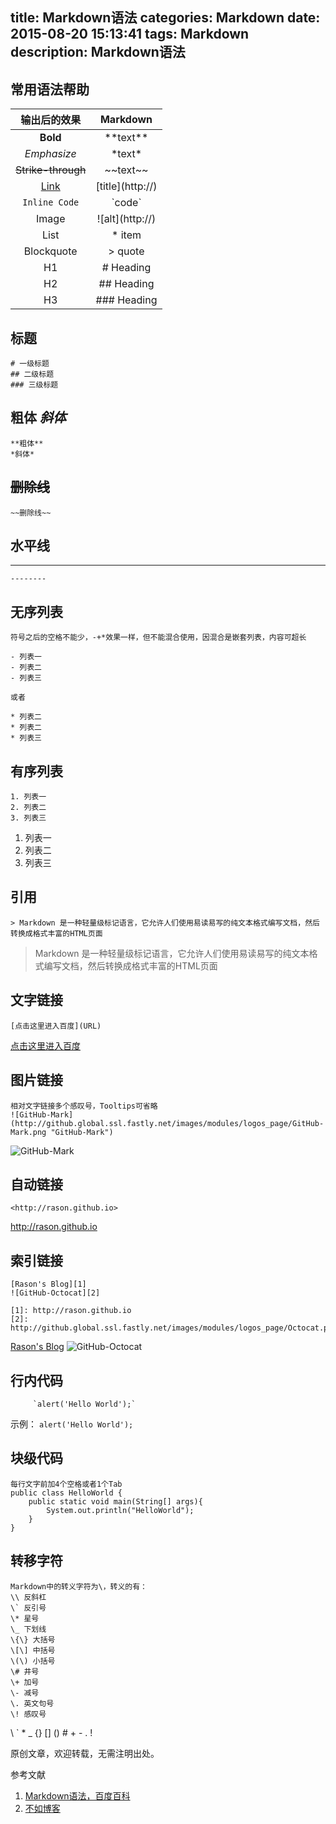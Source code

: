 title: Markdown语法
categories: Markdown
date: 2015-08-20 15:13:41
tags: Markdown
description: Markdown语法
---

## 常用语法帮助
| 输出后的效果 | Markdown |
| :-----------: | :-------: |
| **Bold** | \*\*text\*\* |
| *Emphasize* | \*text\* |
| ~~Strike-through~~ | \~\~text\~\~ |
| [Link](http://) | \[title\]\(http://\) |
| `Inline Code` | \`code\` |
| Image| \!\[alt\]\(http://\) |
| List | \* item |
| Blockquote | \> quote |
| H1 | \# Heading |
| H2 | \#\# Heading |
| H3 | \#\#\# Heading |            

<!--more-->

## 标题
```
# 一级标题
## 二级标题
### 三级标题
```

## **粗体** *斜体*
```
**粗体**
*斜体*
```

## ~~删除线~~
```
~~删除线~~
```

## 水平线
--------
```
--------
```

##  无序列表
```
符号之后的空格不能少，-+*效果一样，但不能混合使用，因混合是嵌套列表，内容可超长

- 列表一
- 列表二
- 列表三

或者

* 列表二
* 列表二
* 列表三
```

## 有序列表
```
1. 列表一
2. 列表二
3. 列表三
```
1. 列表一
2. 列表二
3. 列表三

## 引用
```
> Markdown 是一种轻量级标记语言，它允许人们使用易读易写的纯文本格式编写文档，然后转换成格式丰富的HTML页面
```
> Markdown 是一种轻量级标记语言，它允许人们使用易读易写的纯文本格式编写文档，然后转换成格式丰富的HTML页面

## 文字链接
```
[点击这里进入百度](URL)
```
[点击这里进入百度](http://www.baidu.com)

## 图片链接
```
相对文字链接多个感叹号，Tooltips可省略
![GitHub-Mark](http://github.global.ssl.fastly.net/images/modules/logos_page/GitHub-Mark.png "GitHub-Mark")
```
![GitHub-Mark](http://github.global.ssl.fastly.net/images/modules/logos_page/GitHub-Mark.png "GitHub-Mark")

## 自动链接
```
<http://rason.github.io>
```
<http://rason.github.io>

## 索引链接
```
[Rason's Blog][1]
![GitHub-Octocat][2]

[1]: http://rason.github.io
[2]: http://github.global.ssl.fastly.net/images/modules/logos_page/Octocat.png
```
[Rason's Blog][1]
![GitHub-Octocat][2]

[1]: http://rason.github.io
[2]: http://github.global.ssl.fastly.net/images/modules/logos_page/Octocat.png


## 行内代码
```
	 `alert('Hello World');`
```
示例： `alert('Hello World');`

## 块级代码
```
每行文字前加4个空格或者1个Tab
public class HelloWorld {
	public static void main(String[] args){
		System.out.println("HelloWorld");
	}
}

```

## 转移字符
```
Markdown中的转义字符为\，转义的有：
\\ 反斜杠
\` 反引号
\* 星号
\_ 下划线
\{\} 大括号
\[\] 中括号
\(\) 小括号
\# 井号
\+ 加号
\- 减号
\. 英文句号
\! 感叹号
```
\\ \` \* \_ \{\} \[\] \(\) \# \+ \- \. \!

原创文章，欢迎转载，无需注明出处。

参考文献
1. [Markdown语法，百度百科](http://baike.baidu.com/link?url=JpeLXH_KHxWXLEfcElZUq9zyB2G-H0QFGOYhGNjTeKyw-1PV0i2EqRWw3SMavbLTbHL8xV2iCSOjFeP-IefTtq)
2. [不如博客](http://ibruce.info/2013/11/26/markdown/)




